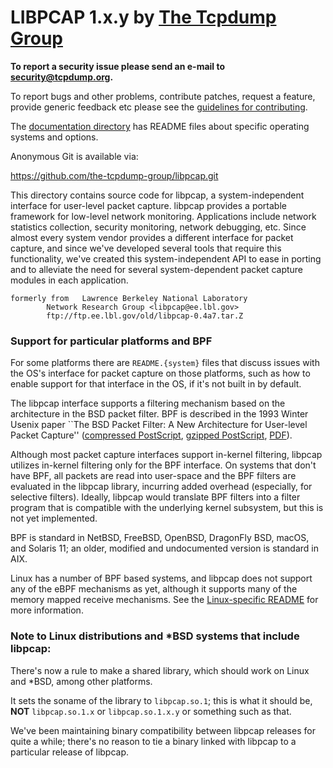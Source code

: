 # LIBPCAP 1.x.y by [The Tcpdump Group](https://www.tcpdump.org)

**To report a security issue please send an e-mail to security@tcpdump.org.**

To report bugs and other problems, contribute patches, request a
feature, provide generic feedback etc please see the
[guidelines for contributing](CONTRIBUTING.md).

The [documentation directory](doc/) has README files about specific
operating systems and options.

Anonymous Git is available via:

  https://github.com/the-tcpdump-group/libpcap.git

This directory contains source code for libpcap, a system-independent
interface for user-level packet capture.  libpcap provides a portable
framework for low-level network monitoring.  Applications include
network statistics collection, security monitoring, network debugging,
etc.  Since almost every system vendor provides a different interface
for packet capture, and since we've developed several tools that
require this functionality, we've created this system-independent API
to ease in porting and to alleviate the need for several
system-dependent packet capture modules in each application.

```text
formerly from	Lawrence Berkeley National Laboratory
		Network Research Group <libpcap@ee.lbl.gov>
		ftp://ftp.ee.lbl.gov/old/libpcap-0.4a7.tar.Z
```

### Support for particular platforms and BPF
For some platforms there are `README.{system}` files that discuss issues
with the OS's interface for packet capture on those platforms, such as
how to enable support for that interface in the OS, if it's not built in
by default.

The libpcap interface supports a filtering mechanism based on the
architecture in the BSD packet filter.  BPF is described in the 1993
Winter Usenix paper ``The BSD Packet Filter: A New Architecture for
User-level Packet Capture''
([compressed PostScript](https://www.tcpdump.org/papers/bpf-usenix93.ps.Z),
[gzipped PostScript](https://www.tcpdump.org/papers/bpf-usenix93.ps.gz),
[PDF](https://www.tcpdump.org/papers/bpf-usenix93.pdf)).

Although most packet capture interfaces support in-kernel filtering,
libpcap utilizes in-kernel filtering only for the BPF interface.
On systems that don't have BPF, all packets are read into user-space
and the BPF filters are evaluated in the libpcap library, incurring
added overhead (especially, for selective filters).  Ideally, libpcap
would translate BPF filters into a filter program that is compatible
with the underlying kernel subsystem, but this is not yet implemented.

BPF is standard in NetBSD, FreeBSD, OpenBSD, DragonFly BSD, macOS, and
Solaris 11; an older, modified and undocumented version is standard
in AIX.

Linux has a number of BPF based systems, and libpcap does not support
any of the eBPF mechanisms as yet, although it supports many of the
memory mapped receive mechanisms.
See the [Linux-specific README](doc/README.linux) for more information.

### Note to Linux distributions and *BSD systems that include libpcap:

There's now a rule to make a shared library, which should work on Linux
and *BSD, among other platforms.

It sets the soname of the library to `libpcap.so.1`; this is what it
should be, **NOT** `libpcap.so.1.x` or `libpcap.so.1.x.y` or something such as
that.

We've been maintaining binary compatibility between libpcap releases for
quite a while; there's no reason to tie a binary linked with libpcap to
a particular release of libpcap.
